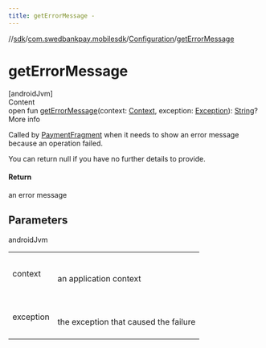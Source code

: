 ```yaml
---
title: getErrorMessage -
---
```

//[sdk](../../../index)/[com.swedbankpay.mobilesdk](../index)/[Configuration](index)/[getErrorMessage](get-error-message)



# getErrorMessage  
[androidJvm]  
Content  
open fun [getErrorMessage](get-error-message)(context: [Context](https://developer.android.com/reference/kotlin/android/content/Context.html), exception: [Exception](https://kotlinlang.org/api/latest/jvm/stdlib/kotlin/-exception/index.html)): [String](https://kotlinlang.org/api/latest/jvm/stdlib/kotlin/-string/index.html)?  
More info  


Called by [PaymentFragment](../-payment-fragment/index) when it needs to show an error message because an operation failed.



You can return null if you have no further details to provide.



#### Return  


an error message



## Parameters  
  
androidJvm  
  
| | |
|---|---|
| <a name="com.swedbankpay.mobilesdk/Configuration/getErrorMessage/#android.content.Context#java.lang.Exception/PointingToDeclaration/"></a>context| <a name="com.swedbankpay.mobilesdk/Configuration/getErrorMessage/#android.content.Context#java.lang.Exception/PointingToDeclaration/"></a><br><br>an application context<br><br>|
| <a name="com.swedbankpay.mobilesdk/Configuration/getErrorMessage/#android.content.Context#java.lang.Exception/PointingToDeclaration/"></a>exception| <a name="com.swedbankpay.mobilesdk/Configuration/getErrorMessage/#android.content.Context#java.lang.Exception/PointingToDeclaration/"></a><br><br>the exception that caused the failure<br><br>|
  
  




